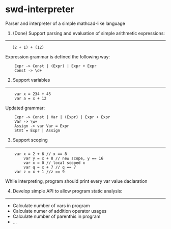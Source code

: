 # swd-interpreter
Parser and interpreter of a simple mathcad-like language

1. (Done) Support parsing and evaluation of simple arithmetic expressions:
--------------------------------------------------------------------------

       (2 + 1) + (12)

Expression grammar is defined the following way:

        Expr -> Const | (Expr) | Expr + Expr
        Const -> \d+

2. Support variables
--------------------
        var x = 234 + 45
        var a = x + 12

Updated grammar:
        
        Expr -> Const | Var | (Expr) | Expr + Expr
        Var -> \w+
        Assign -> var Var = Expr 
        Stmt = Expr | Assign
        
        
3. Support scoping
------------------

        var x = 2 + 6 // x == 8 
            var y = x + 8 // new scope, y == 16
            var x = 0 // local scoped x
            var q = x + 7 // q == 7
        var z = x + 1 //z == 9

While interpreting, program should print every var value daclaration

4. Develop simple API to allow program static analysis:
-------------------------------------------------------
* Calculate number of vars in program
* Calculate numer of addition operator usages
* Calculate number of parenthis in program
* ...
